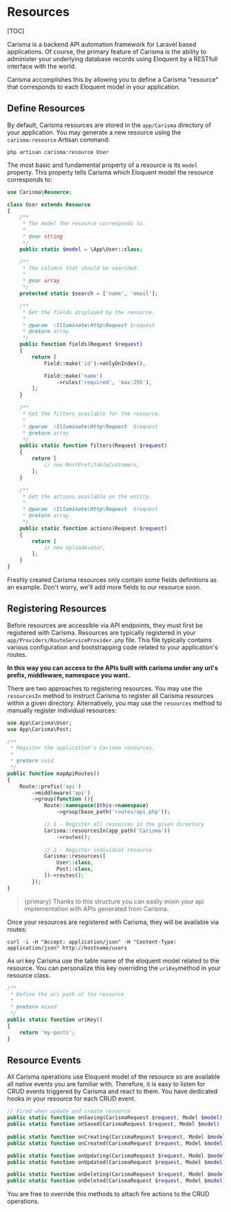 # Resources

[TOC]

Carisma is a backend API automation framework for Laravel based applications. Of course, the primary feature of Carisma is the ability to administer your underlying database records using Eloquent by a RESTfull interface with the world. 

Carisma accomplishes this by allowing you to define a Carisma "resource" that corresponds to each Eloquent model in your application.

## Define Resources

By default, Carisma resources are stored in the `app/Carisma` directory of your application. You may generate a new resource using the `carisma:resource` Artisan command:

```shell
php artisan carisma:resource User
```

The most basic and fundamental property of a resource is its `model` property. This property tells Carisma which Eloquent model the resource corresponds to:

```php
use Carisma\Resource;

class User extends Resource
{
    /**
     * The model the resource corresponds to.
     *
     * @var string
     */
    public static $model = \App\User::class;

    /**
     * The columns that should be searched.
     *
     * @var array
     */
    protected static $search = ['name', 'email'];

    /**
     * Get the fields displayed by the resource.
     *
     * @param  \Illuminate\Http\Request $request
     * @return array
     */
    public function fields(Request $request)
    {
        return [
            Field::make('id')->onlyOnIndex(),

            Field::make('name')
                ->rules('required', 'max:255'),
        ];
    }

    /**
     * Get the filters available for the resource.
     *
     * @param  \Illuminate\Http\Request  $request
     * @return array
     */
    public static function filters(Request $request)
    {
        return [
            // new MostProfitableCustomers,
        ];
    }

    /**
     * Get the actions available on the entity.
     *
     * @param  \Illuminate\Http\Request  $request
     * @return array
     */
    public static function actions(Request $request)
    {
        return [
            // new UploadAvatar,
        ];
    }
}
```

Freshly created Carisma resources only contain some fields definitions as an example. Don't worry, we'll add more fields to our resource soon.

## Registering Resources

Before resources are accessible via API endpoints, they must first be registered with Carisma. Resources are typically registered in your `app/Providers/RouteServiceProvider.php` file. This file typically contains various configuration and bootstrapping code related to your application's routes.

**In this way you can access to the APIs built with carisma under any url's prefix, middleware, namespace you want.**

There are two approaches to registering resources. You may use the `resourcesIn` method to instruct Carisma to register all Carisma resources within a given directory. Alternatively, you may use the `resources` method to manually register individual resources:

```php
use App\Carisma\User;
use App\Carisma\Post;

/**
 * Register the application's Carisma resources.
 *
 * @return void
 */
public function mapApiRoutes()
{
    Route::prefix('api')
        ->middleware('api')
        ->group(function (){
            Route::namespace($this->namespace)
                ->group(base_path('routes/api.php'));

            // 1 - Register all resources in the given directory
            Carisma::resourcesIn(app_path('Carisma'))
                ->routes();
            
            // 2 - Register individual resource 
            Carisma::resources([
                User::class,
                Post::class,
            ])->routes();
        });
}
```

> {primary} Thanks to this structure you can easliy mixin your api implementation with APIs generated from Carisma.

Once your resources are registered with Carisma, they will be available via routes:

```shell
curl -i -H "Accept: application/json" -H "Content-Type: application/json" http://hostname/users
```

As uri key Carisma use the table name of the eloquent model related to the resource. You can personalize this key overriding the `uriKey`method in your resource class.

```php
/**
 * Define the uri path of the resource
 *
 * @return mixed
 */
public static function uriKey()
{
    return 'my-posts';
}
```

## Resource Events

All Carisma operations use Eloquent model of the resource so are available all native events you are familiar with. Therefore, it is easy to listen for CRUD events triggered by Carisma and react to them. You have dedicated hooks in your resource for each CRUD event.

```php
// Fired when update and create resource 
public static function onSaving(CarismaRequest $request, Model $model)
public static function onSaved(CarismaRequest $request, Model $model)
    
public static function onCreating(CarismaRequest $request, Model $model)
public static function onCreated(CarismaRequest $request, Model $model)

public static function onUpdating(CarismaRequest $request, Model $model)
public static function onUpdated(CarismaRequest $request, Model $model)

public static function onDeleting(CarismaRequest $request, Model $model)
public static function onDeleted(CarismaRequest $request, Model $model)
```

You are free to override this methods to attach fire actions to the CRUD operations.

